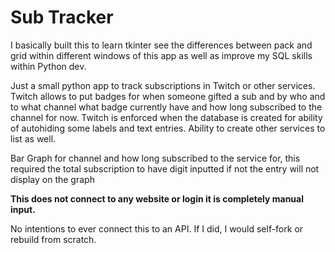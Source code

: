 #  Sub Tracker

I basically built this to learn tkinter see the differences between pack and grid within different windows of this app as well as  improve my SQL skills within Python dev. 

Just a small python app to track subscriptions in Twitch or other services. Twitch allows to put badges for when someone gifted a sub and by who and to what channel what badge currently have and how long subscribed to the channel for now. Twitch is enforced when the database is created for ability of autohiding some labels and text entries. Ability to create other services to list as well. 


Bar Graph for channel and how long subscribed to the service for, this required the total subscription to have digit inputted if not the entry will not display on the graph

**This does not connect to any website or login it is completely manual input.**

No intentions to ever connect this to an API. If I did, I would self-fork or rebuild from scratch. 